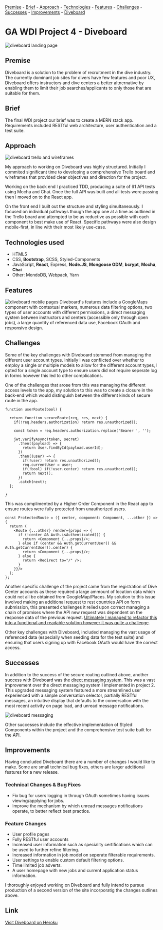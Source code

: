 [Premise](#premise "premise") - [Brief](#brief "brief") - [Approach](#approach "approach") - [Technologies](#technologies-used "technologies") - [Features](#features "features") - [Challenges](#challenges "challenges") - [Successes](#successes "successes") - [Improvements](#improvements "improvements") - [Diveboard](https://dive-board.herokuapp.com/ "Diveboard")
# GA WDI Project 4 - Diveboard
<img src="https://i.imgur.com/dIWTVDp.jpg" alt="diveboard landing page">

## Premise
Diveboard is a solution to the problem of recruitment in the dive industry.  The currently dominant job sites for divers have few features and poor UX, Diveboard offers instructors and dive centers a better altnernative by enabling them to limit their job searches/applicants to only those that are suitable for them.

## Brief
The final WDI project our brief was to create a MERN stack app.  Requirements included RESTful web architecture, user authentication and a test suite.

## Approach
<img src="https://i.imgur.com/lRxwVxD.jpg" alt="diveboard trello and wireframes">

My approach to working on Diveboard was highly structured.  Initially I commited significant time to developing a comprehensive Trello board and wireframes that provided clear objectives and direction for the project.

Working on the back end I practiced TDD, producing a suite of 61 API tests using Mocha and Chai.  Once the full API was built and all tests were passing then I moved on to the React app.

On the front end I built out the structure and styling simultaneously.  I focused on individual pathways though the app one at a time as outlined in the Trello board and attempted to be as reductive as possible with each component to best make use of React.  Specific pathways were also design mobile-first, in line with their most likely use-case.

## Technologies used
* HTML5
* CSS, **Bootstrap**, SCSS, Styled-Components
* JavaScript, **React**, Express, **Node.JS**, **Mongoose ODM**, **bcrypt**, **Mocha**, **Chai**
* Other: MondoDB, Webpack, Yarn

## Features

<img src="https://i.imgur.com/QkM0jnM.png" alt="diveboard mobile pages">
Diveboard's features include a GoogleMaps component with contextual markers, numerous data filtering options, two types of user accounts with different permissions, a direct messaging system between instructors and centers (accessible only through open jobs), a large quantity of referenced data use, Facebook OAuth and responsive design.

## Challenges
Some of the key challenges with Diveboard stemmed from managing the different user account types.  Initially I was conflicted over whether to employ a single or multiple models to allow for the different account types, I opted for a single account type to ensure users did not require seperate log in forms however this led to other complications.

One of the challenges that arose from this was managing the different access levels to the app, my solution to this was to create a closure in the back-end which would distinguish between the different kinds of secure route in the app.
```
function userRoute(bool) {

  return function secureRoute(req, res, next) {
    if(!req.headers.authorization) return res.unauthorized();

    const token = req.headers.authorization.replace('Bearer ', '');

    jwt.verifyAsync(token, secret)
      .then((payload) => {
        return User.findById(payload.userId);
      })
      .then((user) => {
        if(!user) return res.unauthorized();
        req.currentUser = user;
        if(!bool) if(!user.center) return res.unauthorized();
        return next();
      })
      .catch(next);
  };

}
```

This was complimented by a Higher Order Component in the React app to ensure routes were fully protected from unauthorized users.
```
const ProtectedRoute = ({ center, component: Component, ...other }) => {
  return (
    <Route {...other} render={props => {
      if (!center && Auth.isAuthenticated()) {
        return <Component {...props}/>;
      } else if (center && Auth.getCurrentUser() && Auth.getCurrentUser().center) {
        return <Component {...props}/>;
      } else {
        return <Redirect to="/" />;
      }
    }}/>
  );
};
```

Another specific challenge of the project came from the registration of Dive Center accounts as these required a large ammount of location data which could not all be obtained from GoogleMap/Places.  My solution to this issue involved making an additional request to rest countries API on form submission, this presented challenges it relied upon correct managing a chain of promises where the API new request was dependent on the response data of the previous request.  [Ultimately I managed to refactor this into a functional and readable solution however it was quite a challenge](https://github.com/jdLYNC/wdi-project-4/blob/master/src/components/auth/Register.js "register component file").

Other key challenges with Diveboard, included managing the vast usage of referenced data (especially when seeding data for the test suite) and ensuring that users signing up with Facebook OAuth would have the correct access.

## Successes

In addition to the success of the secure routing outlined above, another success with Diveboard was the [direct messaging system](https://github.com/jdLYNC/wdi-project-4/blob/master/src/components/messages/Messages.js "messages component file").  This was a vast improvement over the direct messaging system I implemented in project 2.  This upgraded messaging system featured a more streamlined user experienced with a simple conversation selector, partially RESTful messages, an intuitive display that defaults to the conversation with the most recent activity on page load, and unread message notifications.

<img src="https://i.imgur.com/QCropWB.png" alt="diveboard messaging">

Other successes include the effective implementation of Styled Components within the project and the comprehensive test suite built for the API.

## Improvements

Having concluded Diveboard there are a number of changes I would like to make.  Some are small technical bug fixes, others are larger additional features for a new release.

### Technical Changes & Bug Fixes
* Fix bug for users logging in through OAuth sometimes having issues viewing/applying for jobs.
* Improve the mechanism by which unread messages notifications operate, to better reflect best practice.

### Feature Changes
* User profile pages
* Fully RESTful user accounts
* Increased user information such as speciality certifications which can be used to further refine filtering.
* Increased information in job model on seperate filterable requirements.
* User settings to enable custom default filtering options.
* Time limited job adverts.
* A user homepage with new jobs and current application status information.

I thoroughly enjoyed working on Diveboard and fully intend to pursue production of a second version of the site incorporatig the changes outlines above.

## Link ##
[Visit Diveboard on Heroku](https://dive-board.herokuapp.com/ "Diveboard")
